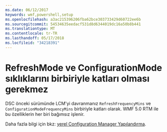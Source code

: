 ```yaml
---
ms.date: 06/12/2017
keywords: wmf,powershell,setup
ms.openlocfilehash: a3ac215396206fba62bce303733429d60722ee6b
ms.sourcegitcommit: 54534635eedacf531d8d6344019dc16a50b8b441
ms.translationtype: MT
ms.contentlocale: tr-TR
ms.lasthandoff: 05/17/2018
ms.locfileid: "34218391"
---
```

# <a name="frequencies-for-refreshmode-and-configurationmode-dont-need-to-be-multiples-of-each-other"></a>RefreshMode ve ConfigurationMode sıklıklarını birbiriyle katları olması gerekmez

DSC önceki sürümünde LCM'yi davranmanız `RefreshFrequencyMins` ve `ConfigurationModeFrequencyMins` birbiriyle katları olarak. WMF 5.0 RTM ile bu özelliklerin her biri bağımsız işlenir.

Daha fazla bilgi için bkz: [yerel Configuration Manager Yapılandırma](https://msdn.microsoft.com/powershell/dsc/metaconfig).

